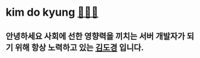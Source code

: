 # kim do kyung [🧑🏻‍💻](https://dokyung0919.notion.site/Kim-do-kyung-f390ca0767ad48b5b4e049c90dde598c?pvs=4)
## 안녕하세요 사회에 선한 영향력을 끼치는 서버 개발자가 되기 위해 항상 노력하고 있는 [**김도경**](https://dokyung0919.notion.site/Kim-do-kyung-f390ca0767ad48b5b4e049c90dde598c?pvs=4) 입니다.
